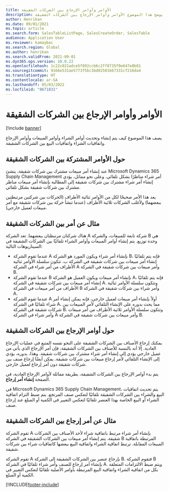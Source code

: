 ```yaml
---
title: الأوامر وأوامر الإرجاع بين الشركات الشقيقة
description: يوضح هذا الموضوع الأوامر وأوامر الإرجاع بين الشركات الشقيقة
author: Henrikan
ms.date: 09/01/2021
ms.topic: article
ms.search.form: SalesTableListPage, SalesCreateOrder, SalesTable
audience: Application User
ms.reviewer: kamaybac
ms.search.region: Global
ms.author: henrikan
ms.search.validFrom: 2021-09-01
ms.dyn365.ops.version: 10.0.22
ms.openlocfilehash: 1c22c021adce5f892ccb6c2ff8735f9e647e8b81
ms.sourcegitcommit: 9166e531ae5773f5bc3bd02501b67331cf216da4
ms.translationtype: HT
ms.contentlocale: ar-SA
ms.lasthandoff: 05/03/2022
ms.locfileid: "8671831"
---
```

# <a name="intercompany-orders-and-return-orders"></a>الأوامر وأوامر الإرجاع بين الشركات الشقيقة

[!include [banner](../../includes/banner.md)]

يصف هذا الموضوع كيف يتم إنشاء وتحديث أوامر الشراء وأوامر المبيعات وأوامر الإرجاع واتفاقيات الشراء واتفاقيات البيع بين الشركات الشقيقة.

## <a name="about-intercompany-orders"></a>حول الأوامر المشتركة بين الشركات الشقيقة

عند إنشاء أمر مبيعات مشترك بين شركات شقيقة، ينشئ Microsoft Dynamics 365 Supply Chain Management أمر شراء مناظرًا بشكل تلقائي. وعلى نحو مماثل، يؤدي إنشاء أمر شراء مشترك بين شركات شقيقة إلى المطالبة بإنشاء أمر مبيعات مناظر مشترك بين شركات شقيقة بشكل تلقائي.

يعد هذا الأمر صحيحًا لكل من الأوامر ثنائية الأطراف (الحركات بين شركتين مرتبطتين ببعضهما) ولأغلب الشركات ثلاثية الأطراف (عندما تنشأ حركة بين شركات شقيقة مع أمر مبيعات لعميل خارجي).

## <a name="intercompany-order-example"></a>مثال عن أمر بين الشركات الشقيقة

هناك شركتان مرتبطتان ببعضهما. تعد الشركة A شركة تابعة للمبيعات، والشركة B هي وحدة توزيع. يتم إنشاء أوامر المبيعات وأوامر الشراء تلقائيًا بين الشركات الشقيقة في السيناريوهات التالية:

- عندما تقوم الشركة A بإنشاء أمر شراء ويكون المورد هو الشركة B، فإنه يتم تلقائيًا إنشاء أمر مبيعات بين شركات شقيقة في الشركة ب. تتكون سلسلة الأوامر ثنائية الأطراف من أمر شراء في الشركة A وأمر مبيعات بين شركات شقيقة في الشركة B.
- عندما تقوم الشركة B بإنشاء أمر مبيعات ويكون العميل هو الشركة A، فإنه يتم تلقائيًا إنشاء أمر مبيعات بين شركات شقيقة في الشركة A. وتتكون سلسلة الأوامر ثنائية الأطراف من أمر مبيعات في الشركة B وأمر شراء بين شركات شقيقة في الشركة A.
- عندما تقوم الشركة A أولاً بإنشاء أمر مبيعات لعميل خارجي، فإنه يمكن إنشاء أمر شراء تلقائيًا في الشركة A، مما يحث بدوره على الإنشاء التلقائي لأمر المبيعات بين شركات شقيقة في الشركة B. وتتكون سلسلة الأوامر ثلاثية الأطراف من أمر مبيعات وأمر شراء في الشركة A وأمر مبيعات بين شركات شقيقة في الشركة B.

## <a name="about-intercompany-return-orders"></a>حول أوامر الإرجاع بين الشركات الشقيقة

يمكنك إرجاع الأصناف بين الشركات الشقيقة على النحو نفسه المتبع في عمليات الإرجاع العادية. إلا أنه بالنسبة للأصناف بين الشركات الشقيقة، فإن أمر الإرجاع الذي يأتي من عميل خارجي يؤدي إلى إنشاء أمر شراء مشترك بين شركات شقيقة. وهذا، بدوره، يؤدي إلى الإنشاء التلقائي لأمر إرجاع مبيعات بين شركات شقيقة. يمكن أيضًا إرجاع صنف بين شركات شقيقة دون أمر إرجاع لعميل خارجي.

يتم بدء أوامر الإرجاع بين الشركات الشقيقة، بطريقة مماثلة لأوامر الإرجاع العادية، في الصفحة **إنشاء أمر إرجاع**.

في Microsoft Dynamics 365 Supply Chain Management، يتم تحديث اتفاقيات البيع والشراء بين الشركات الشقيقة تلقائيًا لتعكس صنف المرتجع. يتم ضبط التزام اتفاقية الشراء أو البيع الخاصة بهذا العنصر تلقائيًا لتعكس التغيير في الكمية أو المبلغ عند إرجاع صنف.

## <a name="intercompany-return-order-example"></a>مثال عن أمر إرجاع بين الشركات الشقيقة

تقوم الشركة A بإنشاء أمر شراء مرتبط باتفاقية شراء لأحد الأصناف بين الشركات شقيقة. يتم إنشاء أمر مبيعات بين الشركات الشقيقة في الشركة B المرتبطة باتفاقية المبيعات المقابلة. ترتبط اتفاقية الشراء واتفاقية البيع ببعضها كاتفاقيات شراء بين شركات شقيقة.

تقوم الشركة A بإرجاع عنصر بين الشركات الشقيقة إلى الشركة B. فتقوم الشركة B بإنشاء أمر إرجاع للصنف وأمر شراء تلقائيًا في الشركة A. ويتم ضبط الالتزامات المتعلقة بكل من اتفاقية الشراء واتفاقية البيع المرتبطة بأوامر الأصلية تلقائيًا لتعكس التغيير في الكمية أو المبلغ.

[!INCLUDE[footer-include](../../includes/footer-banner.md)]
